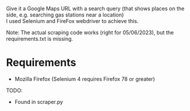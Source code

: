 
Give it a Google Maps URL with a search query (that shows places on the side, e.g. searching gas stations near a location)  
I used Selenium and FireFox webdriver to achieve this.

Note: The actual scraping code works (right for 05/06/2023), but the requirements.txt is missing.


# Requirements 
- Mozilla Firefox (Selenium 4 requires Firefox 78 or greater)



TODO:
- Found in scraper.py
